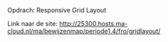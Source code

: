 Opdrach: Responsive Grid Layout

Link naar de site:
http://25300.hosts.ma-cloud.nl/ma/bewijzenmap/periode1.4/fro/gridlayout/
